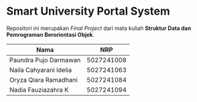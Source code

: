 # Smart University Portal System

Repositori ini merupakan _Final Project_ dari mata kuliah **Struktur Data dan Pemrograman Berorientasi Objek**.

| Nama                   | NRP        |
| ---------------------- | ---------- |
| Paundra Pujo Darmawan  | 5027241008 |
| Naila Cahyarani Idelia | 5027241063 |
| Oryza Qiara Ramadhani  | 5027241084 |
| Nadia Fauziazahra K    | 5027241094 |
